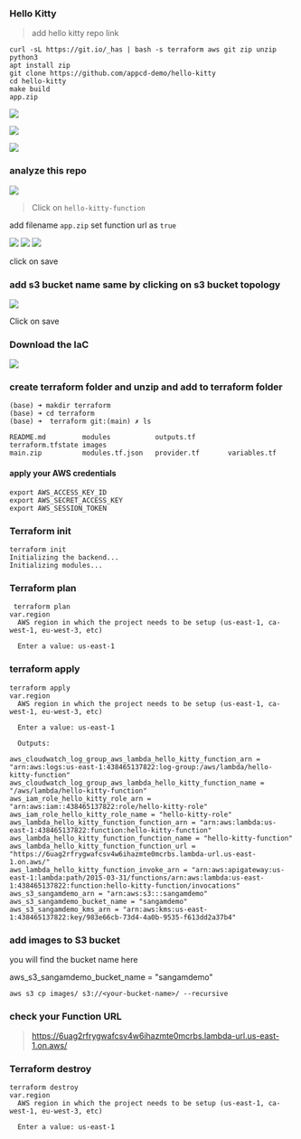  

### Hello Kitty 

> add hello kitty repo link 

```
curl -sL https://git.io/_has | bash -s terraform aws git zip unzip python3
apt install zip
git clone https://github.com/appcd-demo/hello-kitty
cd hello-kitty
make build 
app.zip
```

![](./step2.png)


![](./step3.png)


![](./step1.png)


### analyze this repo 


![](./topology.png)

> Click on `hello-kitty-function` 

add filename `app.zip` 
set function url as `true`

![](./step4.png)
![](./step5.png)
![](./step6.png)

click on save 

### add s3 bucket name same by clicking on s3 bucket topology

![](./step7.png)

Click on save 
### Download the IaC


![](./download_iac.png)


### create terraform folder and unzip and add to terraform folder 


```
(base) ➜ makdir terraform 
(base) ➜ cd terraform 
(base) ➜  terraform git:(main) ✗ ls

README.md         modules           outputs.tf        terraform.tfstate images 
main.zip          modules.tf.json   provider.tf       variables.tf

```
#### apply your AWS credentials 

```
export AWS_ACCESS_KEY_ID 
export AWS_SECRET_ACCESS_KEY
export AWS_SESSION_TOKEN
```
### Terraform init 

```
terraform init
Initializing the backend...
Initializing modules...
```
### Terraform plan 

```
 terraform plan
var.region
  AWS region in which the project needs to be setup (us-east-1, ca-west-1, eu-west-3, etc)

  Enter a value: us-east-1

```

### terraform apply 

```
terraform apply 
var.region
  AWS region in which the project needs to be setup (us-east-1, ca-west-1, eu-west-3, etc)

  Enter a value: us-east-1

  Outputs:

aws_cloudwatch_log_group_aws_lambda_hello_kitty_function_arn = "arn:aws:logs:us-east-1:438465137822:log-group:/aws/lambda/hello-kitty-function"
aws_cloudwatch_log_group_aws_lambda_hello_kitty_function_name = "/aws/lambda/hello-kitty-function"
aws_iam_role_hello_kitty_role_arn = "arn:aws:iam::438465137822:role/hello-kitty-role"
aws_iam_role_hello_kitty_role_name = "hello-kitty-role"
aws_lambda_hello_kitty_function_function_arn = "arn:aws:lambda:us-east-1:438465137822:function:hello-kitty-function"
aws_lambda_hello_kitty_function_function_name = "hello-kitty-function"
aws_lambda_hello_kitty_function_function_url = "https://6uag2rfrygwafcsv4w6ihazmte0mcrbs.lambda-url.us-east-1.on.aws/"
aws_lambda_hello_kitty_function_invoke_arn = "arn:aws:apigateway:us-east-1:lambda:path/2015-03-31/functions/arn:aws:lambda:us-east-1:438465137822:function:hello-kitty-function/invocations"
aws_s3_sangamdemo_arn = "arn:aws:s3:::sangamdemo"
aws_s3_sangamdemo_bucket_name = "sangamdemo"
aws_s3_sangamdemo_kms_arn = "arn:aws:kms:us-east-1:438465137822:key/983e66cb-73d4-4a0b-9535-f613dd2a37b4"

```



### add images to S3 bucket 
you will find the bucket name here 

aws_s3_sangamdemo_bucket_name = "sangamdemo"


```
aws s3 cp images/ s3://<your-bucket-name>/ --recursive
```


### check your Function URL 

> https://6uag2rfrygwafcsv4w6ihazmte0mcrbs.lambda-url.us-east-1.on.aws/


### Terraform destroy 

```
terraform destroy
var.region
  AWS region in which the project needs to be setup (us-east-1, ca-west-1, eu-west-3, etc)

  Enter a value: us-east-1 
